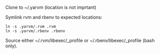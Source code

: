 Clone to ~/.yarvm (location is not imprtant)

Symlink rvm and rbenv to expected locations:

    ln -s .yarvm/.rvm .rvm
    ln -s .yarvm/.rbenv .rbenv

Source either ~/.rvm/libexec/_profile or ~/.rbenv/libexec/_profile (bash
only).

